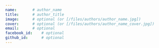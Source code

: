 ```yaml
---
name: 		# author_name
title: 		# author_title     
image: 		# optional (or [/files/authors/author_name.jpg])
cover: 		# optional (or [/files/authors/author_name_cover.jpg])
email: 		# optional
facebook_id:	# optional
github_id:     	# optional
---
```


